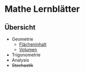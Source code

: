 # Mathe Lernblätter

## Übersicht
 - Geometrie
   - [Flächeninhalt](/geometrie/area.md)
   - [Volumen](/geometrie/volume.md)
 - Trigonometrie
 - Analysis
 - ~~Stochastik~~
